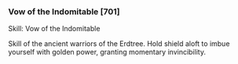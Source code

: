 ### Vow of the Indomitable [701]

Skill: Vow of the Indomitable

Skill of the ancient warriors of the Erdtree. Hold shield aloft to imbue yourself with golden power, granting momentary invincibility.